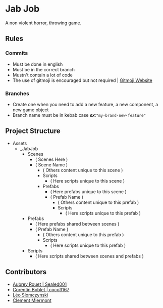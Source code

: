﻿# Jab Job

A non violent horror, throwing game.

## Rules

### Commits

- Must be done in english
- Must be in the correct branch
- Mustn't contain a lot of code
- The use of gitmoji is encouraged but not required | [Gitmoji Website](https://gitmoji.dev/)

### Branches

- Create one when you need to add a new feature, a new component, a new game object
- Branch name must be in kebab case ***ex***:`"my-brand-new-feature"`

## Project Structure

- Assets
  - _JabJob
    - Scenes
      - ( Scenes Here )
      - ( Scene Name )
        - ( Others content unique to this scene )
        - Scripts
          - ( Here scripts unique to this scene )
        - Prefabs
          - ( Here prefabs unique to this scene )
          - ( Prefab Name )
            - ( Others content unique to this prefab )
            - Scripts
              - ( Here scripts unique to this prefab )
    - Prefabs
      - ( Here prefabs shared between scenes )
      - ( Prefab Name )
        - ( Others content unique to this prefab )
        - Scripts
          - ( Here scripts unique to this prefab )
    - Scripts
      - ( Here scripts shared between scenes and prefabs )

## Contributors

- [Aubrey Rouet | Sealed001](https://github.com/Sealed001/)
- [Corentin Boblet | coco3167](https://github.com/coco3167/)
- [Léo Slomczynski](https://github.com/EvaSlomczynski)
- [Clement Miermont](https://github.com/ClementMiermont)
